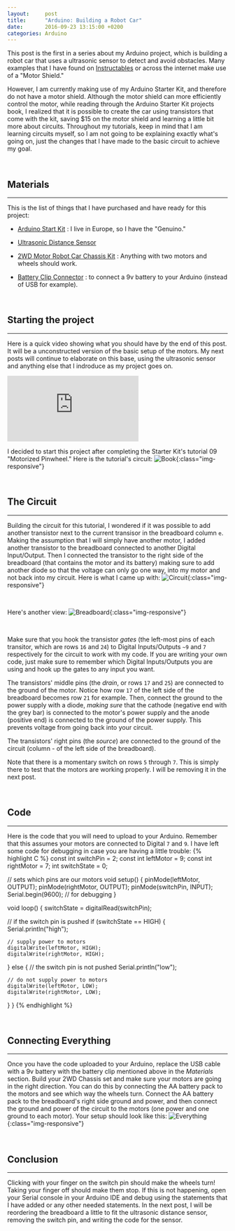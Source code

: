 ```yaml
---
layout: 	post
title: 		"Arduino: Building a Robot Car"
date: 		2016-09-23 13:15:00 +0200
categories:	Arduino
---
```


This post is the first in a series about my Arduino project, which is building a robot car that uses a ultrasonic sensor to detect and avoid obstacles. Many examples that I have found on [Instructables](http://www.instructables.com/) or across the internet make use of a "Motor Shield." 

However, I am currently making use of my Arduino Starter Kit, and therefore do not have a motor shield. Although the motor shield can more efficiently control the motor, while reading through the Arduino Starter Kit projects book, I realized that it is possible to create the car using transistors that come with the kit, saving $15 on the motor shield and learning a little bit more about circuits. Throughout my tutorials, keep in mind that I am learning circuits myself, so I am not going to be explaining exactly what's going on, just the changes that I have made to the basic circuit to achieve my goal.

<br>

## Materials
_____________________________
This is the list of things that I have purchased and have ready for this project:

- [Arduino Start Kit](https://www.arduino.cc/en/Main/ArduinoStarterKit) : I live in Europe, so I have the "Genuino."

- [Ultrasonic Distance Sensor](https://www.amazon.com/s/ref=nb_sb_noss_2?url=search-alias%3Daps&field-keywords=ultrasonic+sensor+arduino)

- [2WD Motor Robot Car Chassis Kit](https://www.amazon.com/Makerfire%C2%AE-Arduino-Motor-Robot-Chassis/dp/B00UN7M16G/ref=sr_1_1?ie=UTF8&qid=1474807558&sr=8-1&keywords=2wd+chassis+kit+arduino) : Anything with two motors and wheels should work.

- [Battery Clip Connector](https://www.amazon.com/s/ref=nb_sb_noss_2?url=search-alias%3Daps&field-keywords=9v+battery+clip+connector) : to connect a 9v battery to your Arduino (instead of USB for example).

<br>

## Starting the project
______________________________
Here is a quick video showing what you should have by the end of this post. It will be a unconstructed version of the basic setup of the motors. My next posts will continue to elaborate on this base, using the ultrasonic sensor and anything else that I indroduce as my project goes on.

<iframe class="img-responsive video-responsive" src="https://www.youtube.com/embed/v2WvIrzBuhM" frameborder="0" allowfullscreen></iframe>

<br>

I decided to start this project after completing the Starter Kit's tutorial 09 "Motorized Pinwheel." Here is the tutorial's circuit:
![Book](/img/arduino_book.jpg){:class="img-responsive"}

<br>

## The Circuit
______________________________
Building the circuit for this tutorial, I wondered if it was possible to add another transistor next to the current transisor in the breadboard column `e`. Making the assumption that I will simply have another motor, I added another transistor to the breadboard connected to another Digital Input/Output. Then I connected the transistor to the right side of the breadboard (that contains the motor and its battery) making sure to add another diode so that the voltage can only go one way, into my motor and not back into my circuit. Here is what I came up with: 
![Circuit](/img/my_circuit.jpg){:class="img-responsive"}

<br>

Here's another view:
![Breadboard](/img/breadboard_photo.jpg){:class="img-responsive"}	

<br>

Make sure that you hook the transistor *gates* (the left-most pins of each transitor, which are rows `16` and `24`) to Digital Inputs/Outputs `~9` and `7` respectively for the circuit to work with my code. If you are writing your own code, just make sure to remember which Digital Inputs/Outputs you are using and hook up the gates to any input you want.

The transistors' middle pins (the *drain*, or rows `17` and `25`) are connected to the ground of the motor. Notice how row `17` of the left side of the breadboard becomes row `21` for example. Then, connect the ground to the power supply with a diode, *making sure* that the cathode (negative end with the grey bar) is connected to the motor's power supply and the anode (positive end) is connected to the ground of the power supply. This prevents voltage from going back into your circuit.

The transistors' right pins (the *source*) are connected to the ground of the circuit (column *-* of the left side of the breadboard).

Note that there is a momentary switch on rows `5` through `7`. This is simply there to test that the motors are working properly. I will be removing it in the next post.

<br>

## Code
_____________________________
Here is the code that you will need to upload to your Arduino. Remember that this assumes your motors are connected to Digital `7` and `9`. I have left some code for debugging in case you are having a little trouble:
{% highlight C %}
const int switchPin = 2;
const int leftMotor = 9;
const int rightMotor = 7;
int switchState = 0;

// sets which pins are our motors
void setup() {
  pinMode(leftMotor, OUTPUT);
  pinMode(rightMotor, OUTPUT);
  pinMode(switchPin, INPUT);
  Serial.begin(9600); // for debugging
}

void loop() {
  switchState = digitalRead(switchPin);

  // if the switch pin is pushed
  if (switchState == HIGH) {
    Serial.println("high");
    
    // supply power to motors
    digitalWrite(leftMotor, HIGH);
    digitalWrite(rightMotor, HIGH);
  } else { // the switch pin is not pushed
    Serial.println("low");

    // do not supply power to motors
    digitalWrite(leftMotor, LOW);
    digitalWrite(rightMotor, LOW);
  }
}
{% endhighlight %}

<br>

## Connecting Everything
______________________________
Once you have the code uploaded to your Arduino, replace the USB cable with a 9v battery with the battery clip mentioned above in the *Materials* section. Build your 2WD Chassis set and make sure your motors are going in the right direction. You can do this by connecting the AA battery pack to the motors and see which way the wheels turn. Connect the AA battery pack to the breadboard's right side ground and power, and then connect the ground and power of the circuit to the motors (one power and one ground to each motor). Your setup should look like this:
![Everything](/img/overall_photo.jpg){:class="img-responsive"}

<br>

## Conclusion
______________________________
Clicking with your finger on the switch pin should make the wheels turn! Taking your finger off should make them stop. If this is not happening, open your Serial console in your Arduino IDE and debug using the statements that I have added or any other needed statements. In the next post, I will be reordering the breadboard a little to fit the ultrasonic distance sensor, removing the switch pin, and writing the code for the sensor.
